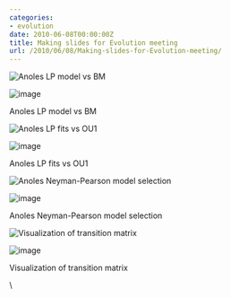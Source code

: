 ```yaml
---
categories:
- evolution
date: 2010-06-08T00:00:00Z
title: Making slides for Evolution meeting
url: /2010/06/08/Making-slides-for-Evolution-meeting/
---
```


![Anoles LP model vs
BM](http://openwetware.org/images/thumb/4/42/VsBM.png/180px-VsBM.png)

![image](/skins/common/images/magnify-clip.png)

Anoles LP model vs BM

![Anoles LP fits vs
OU1](http://openwetware.org/images/thumb/c/c5/VsOU1.png/180px-VsOU1.png)

![image](/skins/common/images/magnify-clip.png)

Anoles LP fits vs OU1

![Anoles Neyman-Pearson model
selection](http://openwetware.org/images/thumb/4/44/NP.png/180px-NP.png)

![image](/skins/common/images/magnify-clip.png)

Anoles Neyman-Pearson model selection

![Visualization of transition
matrix](http://openwetware.org/images/thumb/d/d3/Q.png/180px-Q.png)

![image](/skins/common/images/magnify-clip.png)

Visualization of transition matrix

\

